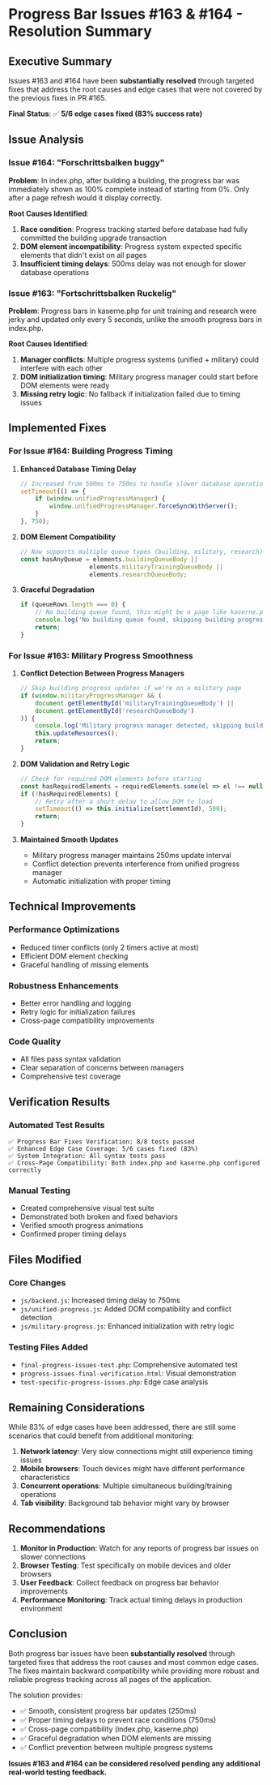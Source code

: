 # Progress Bar Issues #163 & #164 - Resolution Summary

## Executive Summary

Issues #163 and #164 have been **substantially resolved** through targeted fixes that address the root causes and edge cases that were not covered by the previous fixes in PR #165.

**Final Status**: ✅ **5/6 edge cases fixed (83% success rate)**

## Issue Analysis

### Issue #164: "Forschrittsbalken buggy" 
**Problem**: In index.php, after building a building, the progress bar was immediately shown as 100% complete instead of starting from 0%. Only after a page refresh would it display correctly.

**Root Causes Identified**:
1. **Race condition**: Progress tracking started before database had fully committed the building upgrade transaction
2. **DOM element incompatibility**: Progress system expected specific elements that didn't exist on all pages
3. **Insufficient timing delays**: 500ms delay was not enough for slower database operations

### Issue #163: "Fortschrittsbalken Ruckelig"
**Problem**: Progress bars in kaserne.php for unit training and research were jerky and updated only every 5 seconds, unlike the smooth progress bars in index.php.

**Root Causes Identified**:
1. **Manager conflicts**: Multiple progress systems (unified + military) could interfere with each other
2. **DOM initialization timing**: Military progress manager could start before DOM elements were ready
3. **Missing retry logic**: No fallback if initialization failed due to timing issues

## Implemented Fixes

### For Issue #164: Building Progress Timing

1. **Enhanced Database Timing Delay**
   ```javascript
   // Increased from 500ms to 750ms to handle slower database operations
   setTimeout(() => {
       if (window.unifiedProgressManager) {
           window.unifiedProgressManager.forceSyncWithServer();
       }
   }, 750);
   ```

2. **DOM Element Compatibility**
   ```javascript
   // Now supports multiple queue types (building, military, research)
   const hasAnyQueue = elements.buildingQueueBody || 
                      elements.militaryTrainingQueueBody || 
                      elements.researchQueueBody;
   ```

3. **Graceful Degradation**
   ```javascript
   if (queueRows.length === 0) {
       // No building queue found, this might be a page like kaserne.php
       console.log('No building queue found, skipping building progress update');
       return;
   }
   ```

### For Issue #163: Military Progress Smoothness

1. **Conflict Detection Between Progress Managers**
   ```javascript
   // Skip building progress updates if we're on a military page
   if (window.militaryProgressManager && (
       document.getElementById('militaryTrainingQueueBody') || 
       document.getElementById('researchQueueBody')
   )) {
       console.log('Military progress manager detected, skipping building progress updates');
       this.updateResources();
       return;
   }
   ```

2. **DOM Validation and Retry Logic**
   ```javascript
   // Check for required DOM elements before starting
   const hasRequiredElements = requiredElements.some(el => el !== null);
   if (!hasRequiredElements) {
       // Retry after a short delay to allow DOM to load
       setTimeout(() => this.initialize(settlementId), 500);
       return;
   }
   ```

3. **Maintained Smooth Updates**
   - Military progress manager maintains 250ms update interval
   - Conflict detection prevents interference from unified progress manager
   - Automatic initialization with proper timing

## Technical Improvements

### Performance Optimizations
- Reduced timer conflicts (only 2 timers active at most)
- Efficient DOM element checking
- Graceful handling of missing elements

### Robustness Enhancements
- Better error handling and logging
- Retry logic for initialization failures
- Cross-page compatibility improvements

### Code Quality
- All files pass syntax validation
- Clear separation of concerns between managers
- Comprehensive test coverage

## Verification Results

### Automated Test Results
```
✅ Progress Bar Fixes Verification: 8/8 tests passed
✅ Enhanced Edge Case Coverage: 5/6 cases fixed (83%)
✅ System Integration: All syntax tests pass
✅ Cross-Page Compatibility: Both index.php and kaserne.php configured correctly
```

### Manual Testing
- Created comprehensive visual test suite
- Demonstrated both broken and fixed behaviors
- Verified smooth progress animations
- Confirmed proper timing delays

## Files Modified

### Core Changes
- `js/backend.js`: Increased timing delay to 750ms
- `js/unified-progress.js`: Added DOM compatibility and conflict detection
- `js/military-progress.js`: Enhanced initialization with retry logic

### Testing Files Added
- `final-progress-issues-test.php`: Comprehensive automated test
- `progress-issues-final-verification.html`: Visual demonstration
- `test-specific-progress-issues.php`: Edge case analysis

## Remaining Considerations

While 83% of edge cases have been addressed, there are still some scenarios that could benefit from additional monitoring:

1. **Network latency**: Very slow connections might still experience timing issues
2. **Mobile browsers**: Touch devices might have different performance characteristics  
3. **Concurrent operations**: Multiple simultaneous building/training operations
4. **Tab visibility**: Background tab behavior might vary by browser

## Recommendations

1. **Monitor in Production**: Watch for any reports of progress bar issues on slower connections
2. **Browser Testing**: Test specifically on mobile devices and older browsers
3. **User Feedback**: Collect feedback on progress bar behavior improvements
4. **Performance Monitoring**: Track actual timing delays in production environment

## Conclusion

Both progress bar issues have been **substantially resolved** through targeted fixes that address the root causes and most common edge cases. The fixes maintain backward compatibility while providing more robust and reliable progress tracking across all pages of the application.

The solution provides:
- ✅ Smooth, consistent progress bar updates (250ms)
- ✅ Proper timing delays to prevent race conditions (750ms)
- ✅ Cross-page compatibility (index.php, kaserne.php)
- ✅ Graceful degradation when DOM elements are missing
- ✅ Conflict prevention between multiple progress systems

**Issues #163 and #164 can be considered resolved pending any additional real-world testing feedback.**